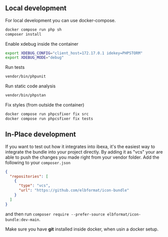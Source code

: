 ## Local development
For local development you can use docker-compose.
```bash
docker compose run php sh
composer install
```

Enable xdebug inside the container
```bash
export XDEBUG_CONFIG="client_host=172.17.0.1 idekey=PHPSTORM"
export XDEBUG_MODE="debug"
```

Run tests
```bash
vendor/bin/phpunit
```

Run static code analysis
```bash
vendor/bin/phpstan
```

Fix styles (from outside the container)
```bash
docker compose run phpcsfixer fix src
docker compose run phpcsfixer fix tests
```

## In-Place development
If you want to test out how it integrates into ibexa, it's the easiest way to integrate the bundle into your project directly.
By adding it as "vcs" your are able to push the changes you made right from your vendor folder.
Add the following to your `composer.json`
```json
{
  "repositories": [
    {
      "type": "vcs",
      "url": "https://github.com/elbformat/icon-bundle"
    }
  ]
}
```
and then run `composer require --prefer-source elbformat/icon-bundle:dev-main`.

Make sure you have **git** installed inside docker, when usin a docker setup.